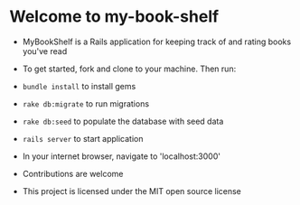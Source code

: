 
# Welcome to my-book-shelf

* MyBookShelf is a Rails application for keeping track of and rating books you've read

* To get started, fork and clone to your machine. Then 
  run:
 - `bundle install` to install gems 
 - `rake db:migrate` to run migrations 
 - `rake db:seed` to populate the database with seed 
    data 
 - `rails server` to start application 
  
 - In your internet browser, navigate to 
   'localhost:3000'

* Contributions are welcome 

* This project is licensed under the MIT open source license